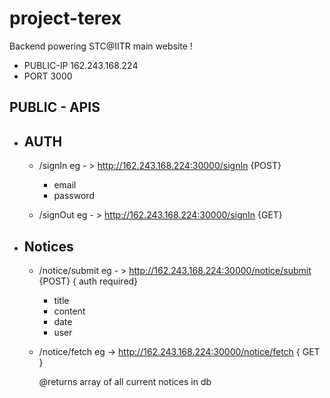 # project-terex

Backend powering STC@IITR main website ! 

* PUBLIC-IP 162.243.168.224
* PORT 3000


## PUBLIC - APIS

* ## AUTH

  * /signIn  eg - >  http://162.243.168.224:30000/signIn  {POST}
    * email
    * password
  
  * /signOut    eg - >  http://162.243.168.224:30000/signIn {GET}

* ## Notices

  * /notice/submit  eg - >  http://162.243.168.224:30000/notice/submit {POST} { auth required} 
    * title
    * content 
    * date 
    * user 

  * /notice/fetch eg ->    http://162.243.168.224:30000/notice/fetch { GET }

    @returns array of all current notices in db 